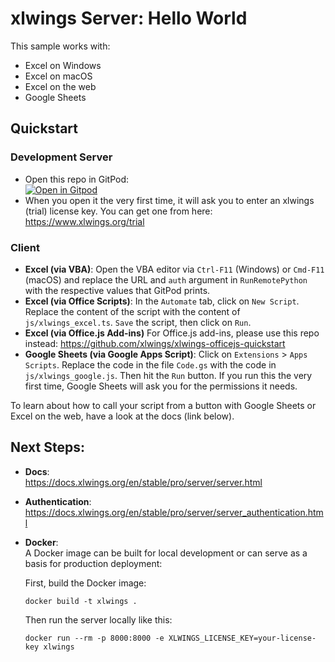 # xlwings Server: Hello World

This sample works with:

* Excel on Windows
* Excel on macOS
* Excel on the web
* Google Sheets

## Quickstart

### Development Server

* Open this repo in GitPod:    
[![Open in Gitpod](https://gitpod.io/button/open-in-gitpod.svg)](https://gitpod.io/#https://github.com/xlwings/xlwings-server-helloworld)
* When you open it the very first time, it will ask you to enter an xlwings (trial) license key. You can get one from here: https://www.xlwings.org/trial

### Client

* **Excel (via VBA)**: Open the VBA editor via `Ctrl-F11` (Windows) or `Cmd-F11` (macOS) and replace the URL and `auth` argument in `RunRemotePython` with the respective values that GitPod prints.
* **Excel (via Office Scripts)**: In the `Automate` tab, click on `New Script`. Replace the content of the script with the content of `js/xlwings_excel.ts`. `Save` the script, then click on `Run`.
* **Excel (via Office.js Add-ins)** For Office.js add-ins, please use this repo instead: https://github.com/xlwings/xlwings-officejs-quickstart
* **Google Sheets (via Google Apps Script)**: Click on `Extensions` > `Apps Scripts`. Replace the code in the file `Code.gs` with the code in `js/xlwings_google.js`. Then hit the `Run` button. If you run this the very first time, Google Sheets will ask you for the permissions it needs.

To learn about how to call your script from a button with Google Sheets or Excel on the web, have a look at the docs (link below).

## Next Steps:

* **Docs**:  
https://docs.xlwings.org/en/stable/pro/server/server.html

* **Authentication**:  
https://docs.xlwings.org/en/stable/pro/server/server_authentication.html

* **Docker**:  
  A Docker image can be built for local development or can serve as a basis for production deployment:

  First, build the Docker image:

  ```
  docker build -t xlwings .
  ```

  Then run the server locally like this:

  ```
  docker run --rm -p 8000:8000 -e XLWINGS_LICENSE_KEY=your-license-key xlwings
  ```
